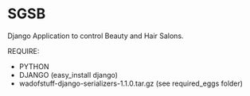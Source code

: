 SGSB
=========================

Django Application to control Beauty and Hair Salons.


REQUIRE:
- PYTHON
- DJANGO (easy_install django)
- wadofstuff-django-serializers-1.1.0.tar.gz (see required_eggs folder)